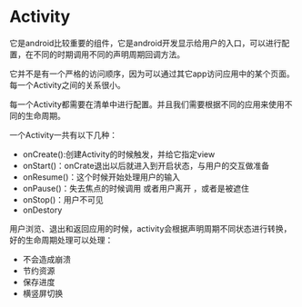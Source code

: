 #  Activity

它是android比较重要的组件，它是android开发显示给用户的入口，可以进行配置，在不同的时期调用不同的声明周期回调方法。

它并不是有一个严格的访问顺序，因为可以通过其它app访问应用中的某个页面。每一个Activity之间的关系很小。

每一个Activity都需要在清单中进行配置。并且我们需要根据不同的应用来使用不同的生命周期。

一个Activity一共有以下几种：

- onCreate():创建Activity的时候触发，并给它指定view
- onStart()：onCrate退出以后就进入到开启状态，与用户的交互做准备
- onResume()：这个时候开始处理用户的输入
- onPause()：失去焦点的时候调用  或者用户离开 ，或者是被遮住
- onStop()：用户不可见
- onDestory

用户浏览、退出和返回应用的时候，activity会根据声明周期不同状态进行转换，好的生命周期处理可以处理：

- 不会造成崩溃
- 节约资源
- 保存进度
- 横竖屏切换



























